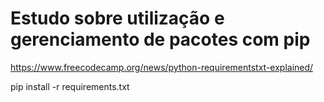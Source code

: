 # Estudo sobre utilização e gerenciamento de pacotes com pip

https://www.freecodecamp.org/news/python-requirementstxt-explained/

pip install -r requirements.txt
